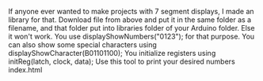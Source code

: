 If anyone ever wanted to make projects with 7 segment displays, I made an library for that.
Download file from above and put it in the same folder as a filename, and that folder put into libraries folder of your Arduino folder. Else it won't work.
You use displayShowNumbers("0123"); for that purpose. You can also show some special characters using displayShowCharacter(B01101100); You initialize registers using initReg(latch, clock, data);
Use this tool to print your desired numbers index.html

